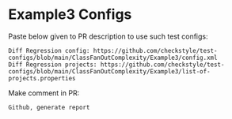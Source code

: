 # Example3 Configs
Paste below given to PR description to use such test configs:
```
Diff Regression config: https://github.com/checkstyle/test-configs/blob/main/ClassFanOutComplexity/Example3/config.xml
Diff Regression projects: https://github.com/checkstyle/test-configs/blob/main/ClassFanOutComplexity/Example3/list-of-projects.properties
```
Make comment in PR:
```
Github, generate report
```
